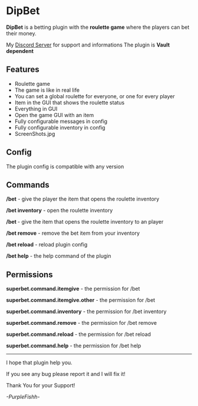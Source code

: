 # DipBet

**DipBet** is a betting plugin with the **roulette game** where the players can bet their money.

My [Discord Server](https://discord.com/invite/mHwK7vN) for support and informations
The plugin is **Vault dependent**

## Features
* Roulette game
* The game is like in real life
* You can set a global roulette for everyone, or one for every player
* Item in the GUI that shows the roulette status
* Everything in GUI
* Open the game GUI with an item
* Fully configurable messages in config
* Fully configurable inventory in config
* ScreenShots.jpg

## Config
The plugin config is compatible with any version

## Commands
**/bet** - give the player the item that opens the roulette inventory

**/bet inventory** - open the roulette inventory

**/bet <player name>** - give the item that opens the roulette inventory to an player

**/bet remove** - remove the bet item from your inventory

**/bet reload** - reload plugin config

**/bet help** - the help command of the plugin

## Permissions
**superbet.command.itemgive** - the permission for /bet

**superbet.command.itemgive.other** - the permission for /bet <player name>

**superbet.command.inventory** - the permission for /bet inventory

**superbet.command.remove** - the permission for /bet remove

**superbet.command.reload** - the permission for /bet reload

**superbet.command.help** - the permission for /bet help

- - -
I hope that plugin help you.

If you see any bug please report it and I will fix it!

Thank You for your Support!

_-PurpleFishh-_
